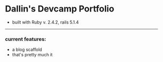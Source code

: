 # Dallin's Devcamp Portfolio

* built with Ruby v.  2.4.2, rails 5.1.4

***
### current features:
 * a blog scaffold
 * that's pretty much it
